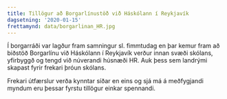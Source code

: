 ```yaml
---
title: Tillögur að Borgarlínustöð við Háskólann í Reykjavík
dagsetning: '2020-01-15'
frettamynd: data/borgarlinan_HR.jpg
---
```

Í borgarráði var lagður fram samningur sl. fimmtudag en þar kemur fram að biðstöð Borgarlínu við Háskólann í Reykjavík verður innan svæði skólans, yfirbyggð og tengd við núverandi húsnæði HR. Auk þess sem landrými skapast fyrir frekari þróun skólans.

Frekari útfærslur verða kynntar síðar en eins og sjá má á meðfygjandi myndum eru þessar fyrstu tillögur einkar spennandi.
